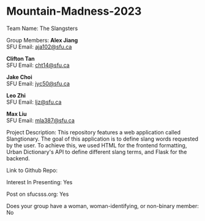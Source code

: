 # Mountain-Madness-2023

Team Name: The Slangsters

Group Members:
**Alex Jiang**  
SFU Email: aja102@sfu.ca

**Clifton Tan**  
SFU Email: cht14@sfu.ca

**Jake Choi**  
SFU Email: jyc50@sfu.ca

**Leo Zhi**  
SFU Email: ljz@sfu.ca

**Max Liu**  
SFU Email: mla387@sfu.ca

Project Description:
This repository features a web application called Slangtionary. The goal of this application is to define slang words requested by the user. To achieve this, we used HTML for the frontend formatting, Urban Dictionary's API to define different slang terms, and Flask for the backend.

Link to Github Repo:

Interest In Presenting: Yes

Post on sfucsss.org: Yes

Does your group have a woman, woman-identifying, or non-binary member: No
